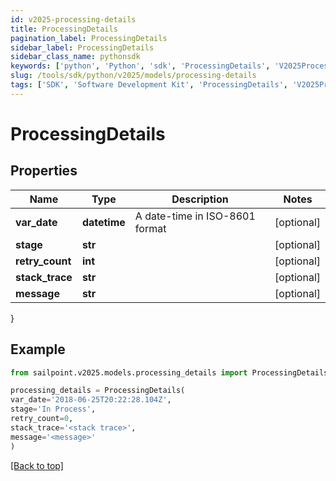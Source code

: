```yaml
---
id: v2025-processing-details
title: ProcessingDetails
pagination_label: ProcessingDetails
sidebar_label: ProcessingDetails
sidebar_class_name: pythonsdk
keywords: ['python', 'Python', 'sdk', 'ProcessingDetails', 'V2025ProcessingDetails'] 
slug: /tools/sdk/python/v2025/models/processing-details
tags: ['SDK', 'Software Development Kit', 'ProcessingDetails', 'V2025ProcessingDetails']
---
```


# ProcessingDetails


## Properties

Name | Type | Description | Notes
------------ | ------------- | ------------- | -------------
**var_date** | **datetime** | A date-time in ISO-8601 format | [optional] 
**stage** | **str** |  | [optional] 
**retry_count** | **int** |  | [optional] 
**stack_trace** | **str** |  | [optional] 
**message** | **str** |  | [optional] 
}

## Example

```python
from sailpoint.v2025.models.processing_details import ProcessingDetails

processing_details = ProcessingDetails(
var_date='2018-06-25T20:22:28.104Z',
stage='In Process',
retry_count=0,
stack_trace='<stack trace>',
message='<message>'
)

```
[[Back to top]](#) 

